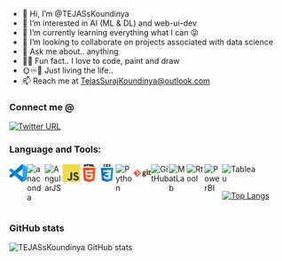 - 👋 Hi, I’m @TEJASsKoundinya
- 👀 I’m interested in AI (ML & DL) and web-ui-dev  
- 🌱 I’m currently learning everything what I can 😜
- 🙌 I’m looking to collaborate on projects associated with data science
- 🧧 Ask me about.. anything
- 🏴‍☠️ Fun fact.. I love to code, paint and draw 
- 🌞♾🌚 Just living the life..
- 📫 Reach me at TejasSurajKoundinya@outlook.com

### Connect me @
[![Twitter URL](https://img.shields.io/twitter/url/https/twitter.com/TejasSkoundiny.svg?style=social&label=Follow%20%40TejasSkoundiny)](https://twitter.com/TejasSkoundiny)

### Language and Tools:

<img align="left" alt="Visual Studio Code" width="32px" src="https://raw.githubusercontent.com/github/explore/80688e429a7d4ef2fca1e82350fe8e3517d3494d/topics/visual-studio-code/visual-studio-code.png" />
<img align="left" alt="anaconda" width="32px" src="https://www.psych.mcgill.ca/labs/mogillab/anaconda2/pkgs/anaconda-navigator-1.4.3-py27_0/lib/python2.7/site-packages/anaconda_navigator/static/images/anaconda-icon-32x32.png" />

<img align="left" alt="AngularJS" width="32px" src="https://mpng.subpng.com/20180329/kqe/kisspng-angularjs-dart-front-and-back-ends-npm-escalator-5abda7d7154552.9660098015223787110871.jpg" />
<img align="left" alt="JavaScript" width="32px" src="https://raw.githubusercontent.com/github/explore/80688e429a7d4ef2fca1e82350fe8e3517d3494d/topics/javascript/javascript.png" />
<img align="left" alt="HTML 5" width="32px" src="https://raw.githubusercontent.com/github/explore/80688e429a7d4ef2fca1e82350fe8e3517d3494d/topics/html/html.png" />
<img align="left" alt="CSS 3" width="32px" src="https://raw.githubusercontent.com/github/explore/80688e429a7d4ef2fca1e82350fe8e3517d3494d/topics/css/css.png" />

<img align="left" alt="Python" width="32px" src="http://clipart-library.com/new_gallery/205-2057645_python-logo-clipart-snake-face-python-icon.png" />
<img align="left" alt="Git" width="32px" src="https://raw.githubusercontent.com/github/explore/80688e429a7d4ef2fca1e82350fe8e3517d3494d/topics/git/git.png" />
<img align="left" alt="GitHub" width="32px" src="https://cdn.jsdelivr.net/npm/simple-icons@v4/icons/github.svg" />
<img align="left" alt="MatLab" width="32px" src="https://img.icons8.com/nolan/452/matlab.png" />
<img align="left" alt="Rtool" width="32px" src="https://www.r-project.org/logo/Rlogo.png" />
<img align="left" alt="PowerBI" width="32px" src="https://upload.wikimedia.org/wikipedia/commons/thumb/c/cf/New_Power_BI_Logo.svg/630px-New_Power_BI_Logo.svg.png" />
<img align="left" alt="Tableau" width="62px" src="https://logos-world.net/wp-content/uploads/2021/10/Tableau-Symbol.png" />

<br />
<br />

[![Top Langs](https://github-readme-stats.vercel.app/api/top-langs/?username=TEJASsKoundinya&layout=compact)](https://github.com/TEJASsKoundinya/github-readme-stats)
<br />
<br />

### GitHub stats
![TEJASsKoundinya GitHub stats](https://github-readme-stats.vercel.app/api?username=TEJASsKoundinya&count_private=true)

<!---
TEJASsKoundinya/TEJASsKoundinya is a ✨ special ✨ repository because its `README.md` (this file) appears on your GitHub profile.
You can click the Preview link to take a look at your changes.
--->
